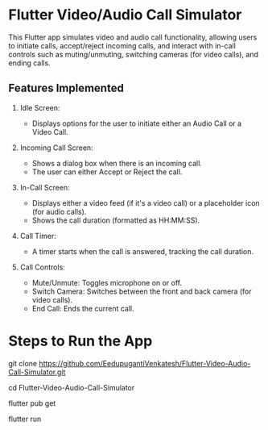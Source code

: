 # Flutter Video/Audio Call Simulator

This Flutter app simulates video and audio call functionality, allowing users to initiate calls, accept/reject incoming calls, and interact with in-call controls such as muting/unmuting, switching cameras (for video calls), and ending calls.

## Features Implemented

1. Idle Screen:

    - Displays options for the user to initiate either an Audio Call or a Video Call.


2. Incoming Call Screen:

    - Shows a dialog box when there is an incoming call.
    - The user can either Accept or Reject the call.


3. In-Call Screen:

    - Displays either a video feed (if it's a video call) or a placeholder icon (for audio calls).
    - Shows the call duration (formatted as HH:MM:SS).


4. Call Timer:

    - A timer starts when the call is answered, tracking the call duration.

5. Call Controls:

    - Mute/Unmute: Toggles microphone on or off.
    - Switch Camera: Switches between the front and back camera (for video calls).
    - End Call: Ends the current call.

#  Steps to Run the App

git clone https://github.com/EedupugantiVenkatesh/Flutter-Video-Audio-Call-Simulator.git

cd Flutter-Video-Audio-Call-Simulator

flutter pub get

flutter run
